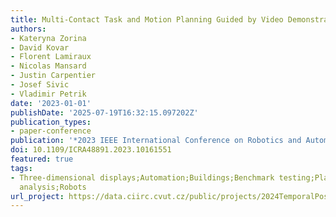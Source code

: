 ```yaml
---
title: Multi-Contact Task and Motion Planning Guided by Video Demonstration
authors:
- Kateryna Zorina
- David Kovar
- Florent Lamiraux
- Nicolas Mansard
- Justin Carpentier
- Josef Sivic
- Vladimir Petrik
date: '2023-01-01'
publishDate: '2025-07-19T16:32:15.097202Z'
publication_types:
- paper-conference
publication: '*2023 IEEE International Conference on Robotics and Automation (ICRA)*'
doi: 10.1109/ICRA48891.2023.10161551
featured: true
tags:
- Three-dimensional displays;Automation;Buildings;Benchmark testing;Planning;Task
  analysis;Robots
url_project: https://data.ciirc.cvut.cz/public/projects/2024TemporalPose
---
```

